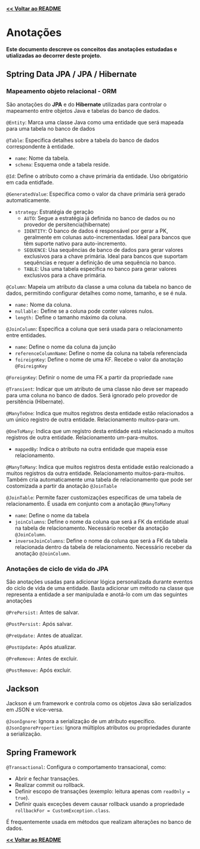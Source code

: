 [**<< Voltar ao README**](../README.md#documentação-de-conceitos)

# Anotações

**Este documento descreve os conceitos das anotações estudadas e utializadas ao decorrer deste projeto.**

## Sptring Data JPA / JPA / Hibernate
### Mapeamento objeto relacional - ORM
São anotações do **JPA** e do **Hibernate** utilizadas para controlar o mapeamento entre objetos Java e tabelas do banco de dados.

``@Entity``: Marca uma classe Java como uma entidade que será mapeada para uma tabela no banco de dados

``@Table``: Especifica detalhes sobre a tabela do banco de dados correspondente à entidade.
- ``name``: Nome da tabela.
- ``schema``: Esquema onde a tabela reside.

``@Id``: Define o atributo como a chave primária da entidade. Uso obrigatório em cada entidfade.

``@GeneratedValue``: Especifica como o valor da chave primária será gerado automaticamente.
- ``strategy``: Estratégia de geração
    - ``AUTO``: Segue a estratégia já definida no banco de dados ou no provedor de persitencia(hibernate)
    - ``IDENTITY``: O banco de dados é responsável por gerar a PK, geralmente em colunas auto-incrementadas. Ideal para bancos que têm suporte nativo para auto-incremento.
    - ``SEQUENCE``: Usa sequências de banco de dados para gerar valores exclusivos para a chave primária. Ideal para bancos que suportam sequências e requer a definição de uma sequência no banco.
    - ``TABLE``: Usa uma tabela específica no banco para gerar valores exclusivos para a chave primária.

``@Column``: Mapeia um atributo da classe a uma coluna da tabela no banco de dados, permitindo configurar detalhes como nome, tamanho, e se é nula.
- ``name:`` Nome da coluna.
- ``nullable:`` Define se a coluna pode conter valores nulos.
- ``length:`` Define o tamanho máximo da coluna.

``@JoinColumn``: Especifica a coluna que será usada para o relacionamento entre entidades.
- ``name``: Define o nome da coluna da junção
- ``referenceColumnName``: Define o nome da coluna na tabela referenciada
- ``foireignKey``: Define o nome de uma KF. Recebe o valor da anotação `@FoireignKey`

``@ForeignKey``: Definir o nome de uma FK a partir da propriedade `name`

``@Transient``: Indicar que um atributo de uma classe não deve ser mapeado para uma coluna no banco de dados. Será ignorado pelo provedor de persitência (Hibernate).

``@ManyToOne``: Indica que muitos registros desta entidade estão relacionados a um único registro de outra entidade. Relacionamento muitos-para-um.

``@OneToMany``: Indica que um registro desta entidade está relacionado a muitos registros de outra entidade. Relacionamento um-para-muitos.
- ``mappedBy``: Indica o atributo na outra entidade que mapeia esse relacionamento.

``@ManyToMany``: Indica que muitos registros desta entidade estão realcionado a muitos registros da outra entidade. Relacionamento muitos-para-muitos.
Também cria automaticamente uma tabela de relacionamento que pode ser costomizada a partir da anotação ``@JoinTable``

``@JoinTable``: Permite fazer customizações especificas de uma tabela de relacionamento. É usada em conjunto com a anotação ``@ManyToMany``
- ``name``: Define o nome da tabela
- ``joinColumns``: Define o nome da coluna que será a FK da entidade atual na tabela de relacionamento. Necessário receber da anotação ``@JoinColumn``.
- ``inverseJoinColumns``: Define o nome da coluna que será a FK da tabela relacionada dentro da tabela de relacionamento.  Necessário receber da anotação ``@JoinColumn``.


### Anotações de ciclo de vida do JPA
São anotações usadas para adicionar lógica personalizada durante eventos do ciclo de vida de uma entidade.
Basta adicionar um método na classe que representa a entidade a ser manipulada e anotá-lo com um das seguintes anotações

``@PrePersist:`` Antes de salvar.

``@PostPersist:`` Após salvar.

``@PreUpdate:`` Antes de atualizar.

``@PostUpdate:`` Após atualizar.

``@PreRemove:`` Antes de excluir.

``@PostRemove:`` Após excluir.
## Jackson
Jackson é um framework e controla como os objetos Java são serializados em JSON e vice-versa.

``@JsonIgnore``: Ignora a serialização de um atributo específico.
``@JsonIgnoreProperties``:  Ignora múltiplos atributos ou propriedades durante a serialização.

## Spring Framework

``@Transactional``:  Configura o comportamento transacional, como:
- Abrir e fechar transações.
- Realizar commit ou rollback.
- Definir escopo de transações (exemplo: leitura apenas com ``readOnly = true``).
- Definir quais exceções devem causar rollback usando a propriedade ``rollbackFor = CustomException.class``.

É frequentemente usada em métodos que realizam alterações no banco de dados.



[**<< Voltar ao README**](../README.md#documentação-de-conceitos)